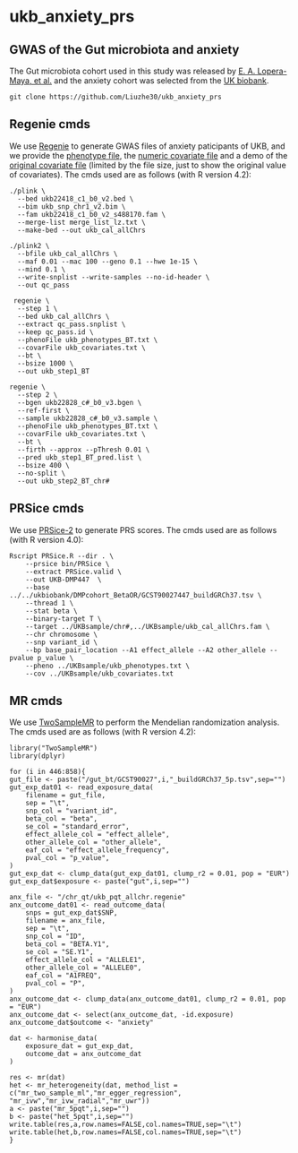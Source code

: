 # ukb_anxiety_prs

## GWAS of the Gut microbiota and anxiety
The Gut microbiota cohort used in this study was released by [E. A. Lopera-Maya, et al.](https://www.nature.com/articles/s41588-021-00992-y) and the anxiety cohort was selected from the [UK biobank](https://www.ukbiobank.ac.uk/).
```
git clone https://github.com/Liuzhe30/ukb_anxiety_prs
```

## Regenie cmds
We use [Regenie](https://github.com/rgcgithub/regenie) to generate GWAS files of anxiety paticipants of UKB, and we provide the [phenotype file](https://github.com/Liuzhe30/ukb_anxiety_prs/tree/main/case-control/datafile/ukb_phenotypes_BT.txt), the [numeric covariate file](https://github.com/Liuzhe30/ukb_anxiety_prs/tree/main/case-control/datafile/ukb_covariates.txt) and a demo of the [original covariate file](https://github.com/Liuzhe30/ukb_anxiety_prs/tree/main/case-control/preprocessing/covariables/2_is_anxiety.csv) (limited by the file size, just to show the original value of covariates).
The cmds used are as follows (with R version 4.2):
```
./plink \
  --bed ukb22418_c1_b0_v2.bed \
  --bim ukb_snp_chr1_v2.bim \
  --fam ukb22418_c1_b0_v2_s488170.fam \
  --merge-list merge_list_lz.txt \
  --make-bed --out ukb_cal_allChrs
  
./plink2 \
  --bfile ukb_cal_allChrs \
  --maf 0.01 --mac 100 --geno 0.1 --hwe 1e-15 \
  --mind 0.1 \
  --write-snplist --write-samples --no-id-header \
  --out qc_pass

 regenie \
  --step 1 \
  --bed ukb_cal_allChrs \
  --extract qc_pass.snplist \
  --keep qc_pass.id \
  --phenoFile ukb_phenotypes_BT.txt \
  --covarFile ukb_covariates.txt \
  --bt \
  --bsize 1000 \
  --out ukb_step1_BT

regenie \
  --step 2 \
  --bgen ukb22828_c#_b0_v3.bgen \
  --ref-first \
  --sample ukb22828_c#_b0_v3.sample \
  --phenoFile ukb_phenotypes_BT.txt \
  --covarFile ukb_covariates.txt \
  --bt \
  --firth --approx --pThresh 0.01 \
  --pred ukb_step1_BT_pred.list \
  --bsize 400 \
  --no-split \
  --out ukb_step2_BT_chr#
```

## PRSice cmds
We use [PRSice-2](https://github.com/choishingwan/PRSice) to generate PRS scores. The cmds used are as follows (with R version 4.0):
```
Rscript PRSice.R --dir . \
    --prsice bin/PRSice \
    --extract PRSice.valid \
    --out UKB-DMP447  \
    --base ../../ukbiobank/DMPcohort_BetaOR/GCST90027447_buildGRCh37.tsv \
    --thread 1 \
    --stat beta \
    --binary-target T \
    --target ../UKBsample/chr#,../UKBsample/ukb_cal_allChrs.fam \
    --chr chromosome \
    --snp variant_id \
    --bp base_pair_location --A1 effect_allele --A2 other_allele --pvalue p_value \
    --pheno ../UKBsample/ukb_phenotypes.txt \
    --cov ../UKBsample/ukb_covariates.txt
```

## MR cmds
We use [TwoSampleMR](https://mrcieu.github.io/TwoSampleMR/) to perform the Mendelian randomization analysis. The cmds used are as follows (with R version 4.2):
```
library("TwoSampleMR")
library(dplyr)

for (i in 446:858){
gut_file <- paste("/gut_bt/GCST90027",i,"_buildGRCh37_5p.tsv",sep="")
gut_exp_dat01 <- read_exposure_data(
    filename = gut_file,
    sep = "\t",
    snp_col = "variant_id",
    beta_col = "beta",
    se_col = "standard_error",
    effect_allele_col = "effect_allele",
    other_allele_col = "other_allele",
    eaf_col = "effect_allele_frequency",
    pval_col = "p_value",
)
gut_exp_dat <- clump_data(gut_exp_dat01, clump_r2 = 0.01, pop = "EUR")
gut_exp_dat$exposure <- paste("gut",i,sep="")

anx_file <- "/chr_qt/ukb_pqt_allchr.regenie"
anx_outcome_dat01 <- read_outcome_data(
    snps = gut_exp_dat$SNP,
    filename = anx_file,
    sep = "\t",
    snp_col = "ID",
    beta_col = "BETA.Y1",
    se_col = "SE.Y1",
    effect_allele_col = "ALLELE1",
    other_allele_col = "ALLELE0",
    eaf_col = "A1FREQ",
    pval_col = "P",
)
anx_outcome_dat <- clump_data(anx_outcome_dat01, clump_r2 = 0.01, pop = "EUR")
anx_outcome_dat <- select(anx_outcome_dat, -id.exposure)
anx_outcome_dat$outcome <- "anxiety"

dat <- harmonise_data(
    exposure_dat = gut_exp_dat,
    outcome_dat = anx_outcome_dat
)

res <- mr(dat)
het <- mr_heterogeneity(dat, method_list = c("mr_two_sample_ml","mr_egger_regression", "mr_ivw","mr_ivw_radial","mr_uwr"))
a <- paste("mr_5pqt",i,sep="")
b <- paste("het_5pqt",i,sep="")
write.table(res,a,row.names=FALSE,col.names=TRUE,sep="\t")
write.table(het,b,row.names=FALSE,col.names=TRUE,sep="\t")
}
```
